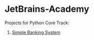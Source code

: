 # JetBrains-Academy

Projects for Python Core Track:
1) [Simple Banking System](https://hyperskill.org/projects/109)
